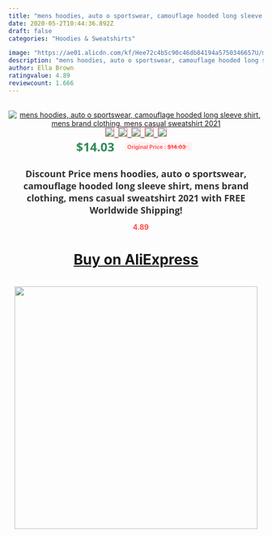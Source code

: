 ```yaml
---
title: "mens hoodies, auto o sportswear, camouflage hooded long sleeve shirt, mens brand clothing, mens casual sweatshirt 2021"
date: 2020-05-2T10:44:36.892Z
draft: false
categories: "Hoodies & Sweatshirts"

image: "https://ae01.alicdn.com/kf/Hee72c4b5c90c46db84194a5750346657U/mens-hoodies-auto-o-sportswear-camouflage-hooded-long-sleeve-shirt-mens-brand-clothing-mens-casual-sweatshirt.jpg"
description: "mens hoodies, auto o sportswear, camouflage hooded long sleeve shirt, mens brand clothing, mens casual sweatshirt 2021"
author: Ella Brown
ratingvalue: 4.89
reviewcount: 1.666
---
```

<br>
<div style="text-align: center;">
<a href="https://s.click.aliexpress.com/e/_AY3r0h" target="_blank" rel="nofollow noopener noreferrer"><img alt="mens hoodies, auto o sportswear, camouflage hooded long sleeve shirt, mens brand clothing, mens casual sweatshirt 2021" class="magnifier-image" src="https://ae01.alicdn.com/kf/Hee72c4b5c90c46db84194a5750346657U/mens-hoodies-auto-o-sportswear-camouflage-hooded-long-sleeve-shirt-mens-brand-clothing-mens-casual-sweatshirt.jpg_640x640.jpg">
<br>
<img style="border:1px solid salmon" src="https://ae01.alicdn.com/kf/Hee72c4b5c90c46db84194a5750346657U/mens-hoodies-auto-o-sportswear-camouflage-hooded-long-sleeve-shirt-mens-brand-clothing-mens-casual-sweatshirt.jpg_120x120.jpg">&nbsp;&nbsp;<img style="border:1px solid salmon" src="https://ae01.alicdn.com/kf/H8e6fb35edf3641eeba3c6f4100bf5c02c/mens-hoodies-auto-o-sportswear-camouflage-hooded-long-sleeve-shirt-mens-brand-clothing-mens-casual-sweatshirt.jpg_120x120.jpg">&nbsp;&nbsp;<img style="border:1px solid salmon" src="https://ae01.alicdn.com/kf/H258b04d6ad4745f88cd4393fe2c865b2r/mens-hoodies-auto-o-sportswear-camouflage-hooded-long-sleeve-shirt-mens-brand-clothing-mens-casual-sweatshirt.jpg_120x120.jpg">&nbsp;&nbsp;<img style="border:1px solid salmon" src="https://ae01.alicdn.com/kf/H932c5c286ae84b59afaf80882b1509097/mens-hoodies-auto-o-sportswear-camouflage-hooded-long-sleeve-shirt-mens-brand-clothing-mens-casual-sweatshirt.jpg_120x120.jpg">&nbsp;&nbsp;<img style="border:1px solid salmon" src="https://ae01.alicdn.com/kf/H9f4f4b1ced4d4e5dbb1007cc6cc071d23/mens-hoodies-auto-o-sportswear-camouflage-hooded-long-sleeve-shirt-mens-brand-clothing-mens-casual-sweatshirt.jpg_120x120.jpg"></a></div><br0>
<div style="text-align: center;"><span style="background-color: white; border: 0px; box-sizing: border-box; color: seagreen; display: inline-block; font-family: &quot;open sans&quot; , &quot;arial&quot; , &quot;helvetica&quot; , sans-serif , &quot;heiti&quot;; font-size: 24px; font-stretch: inherit; font-weight: 700; line-height: inherit; margin: 0px 10px 0px 0px; padding: 0px; vertical-align: middle;">$14.03 </span>
<span style="background: rgb(255 , 241 , 241); border-radius: 3px; border: 0px; box-sizing: border-box; color: #ff4747; display: inline-block; font-family: inherit; font-size: 12px; font-stretch: inherit; font-style: inherit; font-variant: inherit; font-weight: 600; line-height: inherit; margin: 0px; padding: 2px 5px; transform: scale(0.9); vertical-align: middle;">Original Price : <b style="text-decoration: line-through;">$14.03 </b> &nbsp;&nbsp;</span></div>
<h1 style="color: #333333; display: inline-block; font-family: &quot;open sans&quot; , &quot;arial&quot; , &quot;helvetica&quot; , sans-serif , &quot;heiti&quot;; font-size: 18px; font-stretch: inherit; font-weight: 700; text-align: center;">Discount Price mens hoodies, auto o sportswear, camouflage hooded long sleeve shirt, mens brand clothing, mens casual sweatshirt 2021 with FREE Worldwide Shipping!</h1>
<div style="color: #ff4747; text-align: center;">
<img src="https://4.bp.blogspot.com/-M0ZcTcb-5uY/XleCXlxnR4I/AAAAAAAAAEc/OrjgMkXV1oMQFaCRZj5HQwOCBcu3w1FegCPcBGAYYCw/s1600/star.png" style="height: 15px;">&nbsp;<b>4.89</b></div>
<div class="button_cont" align="center"><a class="buynow_a" href="https://s.click.aliexpress.com/e/_AY3r0h" target="_blank" rel="nofollow noopener noreferrer"><H1>Buy on AliExpress</H1></a></div><br>
<div class="separator" style="clear: both; text-align: center;">
<img src="https://lh3.googleusercontent.com/-pTy5HemUv9M/XlePHvY0dAI/AAAAAAAAAE4/0nX5iRUoIWY8eMW9Dpxeirr157OZliDIgCLcBGAsYHQ/s1600/badge.gif" width="480">
</div>
